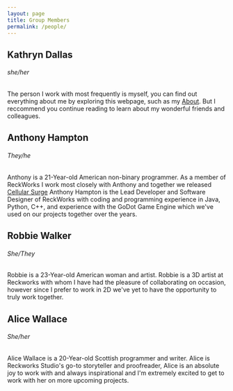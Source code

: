 ```yaml
---
layout: page
title: Group Members
permalink: /people/
---
```


## Kathryn Dallas
###### she/her
The person I work with most frequently is myself, you can find out everything about me by exploring this webpage, such as my [About](https://k-dallas.github.io/about/). But I reccommend you continue reading to learn about my wonderful friends and colleagues.

## Anthony Hampton
###### They/he
Anthony is a 21-Year-old American non-binary programmer.
As a member of ReckWorks I work most closely with Anthony and together we released [Cellular Surge](https://k-dallas.github.io/projects/)
Anthony Hampton is the Lead Developer and Software Designer of ReckWorks with coding and programming experience in Java, Python, C++, and experience with the GoDot Game Engine which we've used on our projects together over the years. 

## Robbie Walker
###### She/They
Robbie is a 23-Year-old American woman and artist.
Robbie is a 3D artist at Reckworks with whom I have had the pleasure of collaborating on occasion, however since I prefer to work in 2D we've yet to have the opportunity to truly work together.

## Alice Wallace 
###### She/her
Alice Wallace is a 20-Year-old Scottish programmer and writer.
Alice is Reckworks Studio's go-to storyteller and proofreader, Alice is an absolute joy to work with and always inspirational and I'm extremely excited to get to work with her on more upcoming projects.

